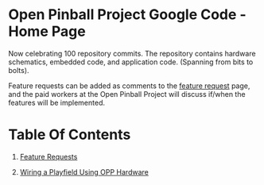 # Open Pinball Project Google Code - Home Page #

Now celebrating 100 repository commits.  The repository contains hardware schematics, embedded code, and application code.  (Spanning from bits to bolts).

Feature requests can be added as comments to the [feature request](FeatureRequests.md) page, and the paid workers at the Open Pinball Project will discuss if/when the features will be implemented.

# Table Of Contents #

  1. [Feature Requests](FeatureRequests.md)

  1. [Wiring a Playfield Using OPP Hardware](OppPlayfieldWiring.md)